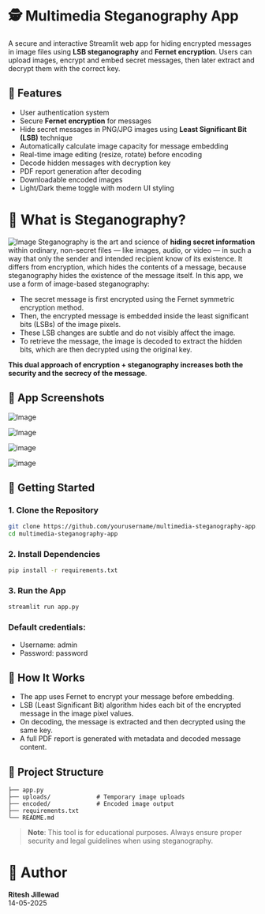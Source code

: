 # 🕵️ Multimedia Steganography App
A secure and interactive Streamlit web app for hiding encrypted messages in image files using **LSB steganography** and **Fernet encryption**. Users can upload images, encrypt and embed secret messages, then later extract and decrypt them with the correct key.

## 🔐 Features
- User authentication system
- Secure **Fernet encryption** for messages
- Hide secret messages in PNG/JPG images using **Least Significant Bit (LSB)** technique
- Automatically calculate image capacity for message embedding
- Real-time image editing (resize, rotate) before encoding
- Decode hidden messages with decryption key
- PDF report generation after decoding
- Downloadable encoded images
- Light/Dark theme toggle with modern UI styling

# 🧬 What is Steganography?
![Image](https://github.com/user-attachments/assets/3021bcef-ff98-4dd4-ba97-cf7a0f458813)
Steganography is the art and science of **hiding secret information** within ordinary, non-secret files — like images, audio, or video — in such a way that only the sender and intended recipient know of its existence. It differs from encryption, which hides the contents of a message, because steganography hides the existence of the message itself.
In this app, we use a form of image-based steganography:
- The secret message is first encrypted using the Fernet symmetric encryption method.
- Then, the encrypted message is embedded inside the least significant bits (LSBs) of the image pixels.
- These LSB changes are subtle and do not visibly affect the image.
- To retrieve the message, the image is decoded to extract the hidden bits, which are then decrypted using the original key.

**This dual approach of encryption + steganography increases both the security and the secrecy of the message**.

## 📸 App Screenshots

![Image](https://github.com/user-attachments/assets/c346dee2-d80d-4bae-a049-85efd469523a)

![Image](https://github.com/user-attachments/assets/946e2421-4263-4129-bea1-973f329c612b)

![image](https://github.com/user-attachments/assets/97e417a4-9f27-46bb-a0c3-65f80a045822)

![image](https://github.com/user-attachments/assets/40c6dc08-676f-4172-82c0-5e104e0da78e)


## 🚀 Getting Started

### 1. Clone the Repository

```bash
git clone https://github.com/yourusername/multimedia-steganography-app.git
cd multimedia-steganography-app
```
### 2. Install Dependencies
```bash
pip install -r requirements.txt
```
### 3. Run the App
```bash
streamlit run app.py
```
### **Default credentials**:
- Username: admin
- Password: password

## 🧠 How It Works
- The app uses Fernet to encrypt your message before embedding.
- LSB (Least Significant Bit) algorithm hides each bit of the encrypted message in the image pixel values.
- On decoding, the message is extracted and then decrypted using the same key.
- A full PDF report is generated with metadata and decoded message content.

## 📁 Project Structure
```
├── app.py
├── uploads/             # Temporary image uploads
├── encoded/             # Encoded image output
├── requirements.txt
└── README.md
```

> **Note**: This tool is for educational purposes. Always ensure proper security and legal guidelines when using steganography.

# 📄 Author
**Ritesh Jillewad**<br>
14-05-2025
